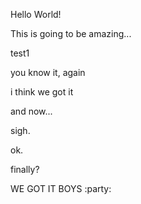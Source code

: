 Hello World!

This is going to be amazing...

test1

you know it, again

i think we got it

and now...

sigh.

ok. 

finally?

WE GOT IT BOYS
:party:
